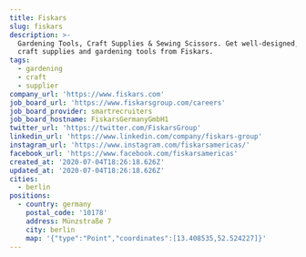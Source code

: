 ```yaml
---
title: Fiskars
slug: fiskars
description: >-
  Gardening Tools, Craft Supplies & Sewing Scissors. Get well-designed, reliable
  craft supplies and gardening tools from Fiskars.
tags:
  - gardening
  - craft
  - supplier
company_url: 'https://www.fiskars.com'
job_board_url: 'https://www.fiskarsgroup.com/careers'
job_board_provider: smartrecruiters
job_board_hostname: FiskarsGermanyGmbH1
twitter_url: 'https://twitter.com/FiskarsGroup'
linkedin_url: 'https://www.linkedin.com/company/fiskars-group'
instagram_url: 'https://www.instagram.com/fiskarsamericas/'
facebook_url: 'https://www.facebook.com/fiskarsamericas'
created_at: '2020-07-04T18:26:18.626Z'
updated_at: '2020-07-04T18:26:18.626Z'
cities:
  - berlin
positions:
  - country: germany
    postal_code: '10178'
    address: Münzstraße 7
    city: berlin
    map: '{"type":"Point","coordinates":[13.408535,52.524227]}'
---
```


